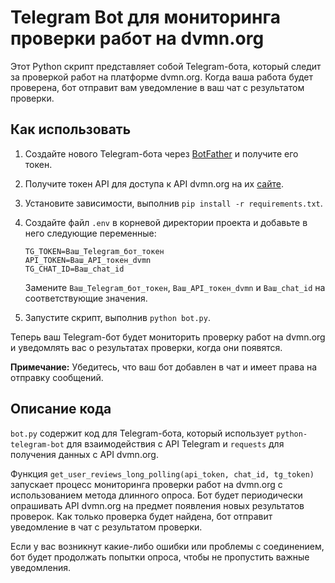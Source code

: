 # Telegram Bot для мониторинга проверки работ на dvmn.org

Этот Python скрипт представляет собой Telegram-бота, который следит за проверкой работ на платформе dvmn.org. Когда ваша работа будет проверена, бот отправит вам уведомление в ваш чат с результатом проверки.

## Как использовать

1. Создайте нового Telegram-бота через [BotFather](https://t.me/botfather) и получите его токен.

2. Получите токен API для доступа к API dvmn.org на их [сайте](https://dvmn.org/api/docs/).

3. Установите зависимости, выполнив `pip install -r requirements.txt`.

4. Создайте файл `.env` в корневой директории проекта и добавьте в него следующие переменные:

   ```plaintext
   TG_TOKEN=Ваш_Telegram_бот_токен
   API_TOKEN=Ваш_API_токен_dvmn
   TG_CHAT_ID=Ваш_chat_id
   ```

   Замените `Ваш_Telegram_бот_токен`, `Ваш_API_токен_dvmn` и `Ваш_chat_id` на соответствующие значения.

5. Запустите скрипт, выполнив `python bot.py`.

Теперь ваш Telegram-бот будет мониторить проверку работ на dvmn.org и уведомлять вас о результатах проверки, когда они появятся.

**Примечание:** Убедитесь, что ваш бот добавлен в чат и имеет права на отправку сообщений.

## Описание кода

`bot.py` содержит код для Telegram-бота, который использует `python-telegram-bot` для взаимодействия с API Telegram и `requests` для получения данных с API dvmn.org.

Функция `get_user_reviews_long_polling(api_token, chat_id, tg_token)` запускает процесс мониторинга проверки работ на dvmn.org с использованием метода длинного опроса. Бот будет периодически опрашивать API dvmn.org на предмет появления новых результатов проверок. Как только проверка будет найдена, бот отправит уведомление в чат с результатом проверки.

Если у вас возникнут какие-либо ошибки или проблемы с соединением, бот будет продолжать попытки опроса, чтобы не пропустить важные уведомления.